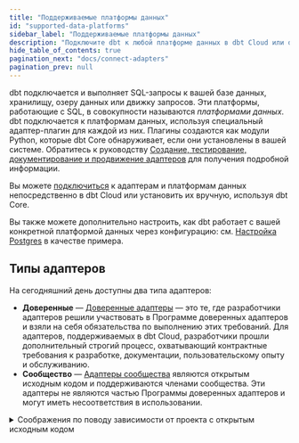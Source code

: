 ```yaml
---
title: "Поддерживаемые платформы данных"
id: "supported-data-platforms"
sidebar_label: "Поддерживаемые платформы данных"
description: "Подключите dbt к любой платформе данных в dbt Cloud или dbt Core, используя специальный адаптер-плагин"
hide_table_of_contents: true
pagination_next: "docs/connect-adapters"
pagination_prev: null
---
```


dbt подключается и выполняет SQL-запросы к вашей базе данных, хранилищу, озеру данных или движку запросов. Эти платформы, работающие с SQL, в совокупности называются _платформами данных_. dbt подключается к платформам данных, используя специальный адаптер-плагин для каждой из них. Плагины создаются как модули Python, которые dbt Core обнаруживает, если они установлены в вашей системе. Обратитесь к руководству [Создание, тестирование, документирование и продвижение адаптеров](/guides/adapter-creation) для получения подробной информации.

Вы можете [подключиться](/docs/connect-adapters) к адаптерам и платформам данных непосредственно в dbt Cloud или установить их вручную, используя dbt Core.

Вы также можете дополнительно настроить, как dbt работает с вашей конкретной платформой данных через конфигурацию: см. [Настройка Postgres](/reference/resource-configs/postgres-configs) в качестве примера.

## Типы адаптеров

На сегодняшний день доступны два типа адаптеров:

- **Доверенные** &mdash; [Доверенные адаптеры](trusted-adapters) — это те, где разработчики адаптеров решили участвовать в Программе доверенных адаптеров и взяли на себя обязательства по выполнению этих требований. Для адаптеров, поддерживаемых в dbt Cloud, разработчики прошли дополнительный строгий процесс, охватывающий контрактные требования к разработке, документации, пользовательскому опыту и обслуживанию.
- **Сообщество** &mdash; [Адаптеры сообщества](community-adapters) являются открытым исходным кодом и поддерживаются членами сообщества. Эти адаптеры не являются частью Программы доверенных адаптеров и могут иметь несоответствия в использовании.

<details>
  <summary>Соображения по поводу зависимости от проекта с открытым исходным кодом</summary>

  1. Работает ли он?
  2. Есть ли кто-то, кто "владеет" кодом, или кто-то несет ответственность за его работоспособность?
  3. Быстро ли исправляются ошибки?
  4. Остается ли он актуальным с новыми функциями dbt Core?
  5. Достаточно ли его использование для самообеспечения?
  6. Зависит ли от этой библиотеки другие известные проекты?

</details>